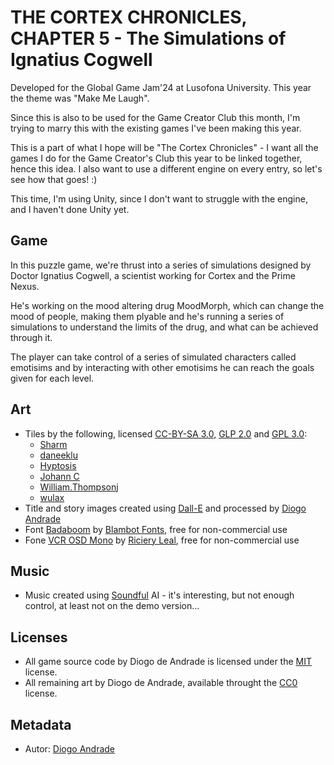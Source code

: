 # THE CORTEX CHRONICLES, CHAPTER 5 - The Simulations of Ignatius Cogwell

Developed for the Global Game Jam'24 at Lusofona University.
This year the theme was "Make Me Laugh".

Since this is also to be used for the Game Creator Club this month, I'm trying to marry this with the existing games I've been making this year.

This is a part of what I hope will be "The Cortex Chronicles" - I want all the games I do for the Game Creator's Club this year to be linked together, hence this idea.
I also want to use a different engine on every entry, so let's see how that goes! :)

This time, I'm using Unity, since I don't want to struggle with the engine, and I haven't done Unity yet.

## Game

In this puzzle game, we're thrust into a series of simulations designed by Doctor Ignatius Cogwell, a scientist working for Cortex and the Prime Nexus.

He's working on the mood altering drug MoodMorph, which can change the mood of people, making them plyable and he's running a series of simulations to
understand the limits of the drug, and what can be achieved through it.

The player can take control of a series of simulated characters called emotisims and by interacting with other emotisims he can reach the goals given for
each level.

## Art

- Tiles by the following, licensed [CC-BY-SA 3.0], [GLP 2.0] and [GPL 3.0]:
  - [Sharm]
  - [daneeklu]
  - [Hyptosis]
  - [Johann C]
  - [William.Thompsonj]
  - [wulax]
- Title and story images created using [Dall-E] and processed by [Diogo Andrade]
- Font [Badaboom] by [Blambot Fonts], free for non-commercial use
- Fone [VCR OSD Mono] by [Riciery Leal], free for non-commercial use

## Music

- Music created using [Soundful] AI - it's interesting, but not enough control, at least not on the demo version...

## Licenses

- All game source code by Diogo de Andrade is licensed under the [MIT] license.
- All remaining art by Diogo de Andrade, available throught the [CC0] license.

## Metadata

- Autor: [Diogo Andrade]

[Diogo Andrade]:https://github.com/DiogoDeAndrade
[CC0]:https://creativecommons.org/publicdomain/zero/1.0/
[CC-BY-SA 3.0]:http://creativecommons.org/licenses/by-sa/3.0/
[GLP 2.0]:https://www.gnu.org/licenses/old-licenses/gpl-2.0.html
[GPL 3.0]:https://www.gnu.org/licenses/gpl-3.0.html
[MIT]:LICENSE
[Sharm]:https://opengameart.org/users/sharm
[daneeklu]:https://opengameart.org/users/daneeklu
[Hyptosis]:https://opengameart.org/users/hyptosis
[Johann C]:https://opengameart.org/users/johann-c
[William.Thompsonj]:https://opengameart.org/users/williamthompsonj
[wulax]:https://opengameart.org/users/wulax
[Soundful]: https://www.soundful.com
[Badaboom]:https://www.dafont.com/pt/badaboom-bb.font
[Blambot Fonts]:www.blambot.com
[Dall-E]:www.openai.com
[VCR OSD Mono]:https://www.dafont.com/pt/vcr-osd-mono.font
[Riciery Leal]:https://www.dafont.com/pt/mrmanet.d5509